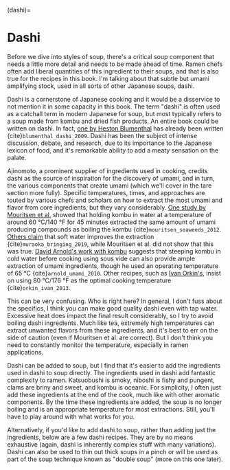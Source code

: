 (dashi)=
# Dashi 

Before we dive into styles of soup, there's a critical soup component that needs
a little more detail and needs to be made ahead of time. Ramen chefs often add
liberal quantities of this ingredient to their soups, and that is also true for
the recipes in this book. I'm talking about that subtle but umami amplifying
stock, used in all sorts of other Japanese soups, dashi.

Dashi is a cornerstone of Japanese cooking and it would be a disservice to not
mention it in some capacity in this book. The term "dashi" is often used as a
catchall term in modern Japanese for soup, but most typically refers to a soup
made from kombu and dried fish products. An entire book could be written on
dashi. In fact, [one by Heston Blumenthal][blumenthal_dashi_2009] has already
been written {cite}`blumenthal_dashi_2009`. Dashi has been the subject of
intense discussion, debate, and research, due to its importance to the Japanese
lexicon of food, and it's remarkable ability to add a meaty sensation on the
palate. 

Ajinomoto, a prominent supplier of ingredients used in cooking, credits dashi as
the source of inspiration for the discovery of umami, and in turn, the various
components that create umami (which we'll cover in the tare section more fully).
Specific temperatures, times, and approaches are touted by various chefs and
scholars on how to extract the most umami and flavor from core ingredients, but
they vary considerably. [One study by Mouritsen et al.][mouritsen_seaweeds_2012]
showed that holding kombu in water at a temperature of around 60 °C/140 °F for
45 minutes extracted the same amount of umami producing compounds as boiling the
kombu {cite}`mouritsen_seaweeds_2012`. [Others claim][muraoka_bringing_2019]
that soft water improves the extraction {cite}`muraoka_bringing_2019`, while
Mouritsen et al. did not show that this was true. [David Arnold's work with
kombu][arnold_umami_2010] suggests that steeping kombu in cold water before
cooking using sous vide can also provide ample extraction of umami ingredients,
though he used an operating temperature of 65 °C {cite}`arnold_umami_2010`.
Other recipes, such as [Ivan Orkin's][orkin_ivan_2013], insist on using 80
°C/176 °F as the optimal cooking temperature {cite}`orkin_ivan_2013`. 

This can be very confusing. Who is right here? In general, I don't fuss about
the specifics, I think you can make good quality dashi even with tap water.
Excessive heat does impact the final result considerably, so I try to avoid
boiling dashi ingredients. Much like tea, extremely high temperatures can
extract unwanted flavors from these ingredients, and it's best to err on the
side of caution (even if Mouritsen et al. are correct). But I don't think you
need to constantly monitor the temperature, especially in ramen applications. 

Dashi can be added to soup, but I find that it's easier to add the ingredients
used in dashi to soup directly. The ingredients used in dashi add fantastic
complexity to ramen. Katsuobushi is smoky, niboshi is fishy and pungent, clams
are briny and sweet, and kombu is oceanic. For simplicity, I often just add
these ingredients at the end of the cook, much like with other aromatic
components. By the time these ingredients are added, the soup is no longer
boiling and is an appropriate temperature for most extractions. Still, you'll
have to play around with what works for you. 

Alternatively, if you'd like to add dashi to soup, rather than adding just the
ingredients, below are a few dashi recipes. They are by no means exhaustive
(again, dashi is inherently complex stuff with many variations). Dashi can also
be used to thin out thick soups in a pinch or will be used as part of the soup
technique known as "double soup" (more on this one later).

[blumenthal_dashi_2009]: https://www.amazon.com/Dashi-Umami-Heart-Japanese-Cuisine/dp/1897701934
[mouritsen_seaweeds_2012]: https://flavourjournal.biomedcentral.com/articles/10.1186/2044-7248-1-4
[muraoka_bringing_2019]: https://www.japantimes.co.jp/life/2019/01/22/food/bringing-flavor-dashi-soft-water-terrain/
[arnold_umami_2010]: http://www.cookingissues.com/index.html%3Fp=3040.html
[orkin_ivan_2013]: https://www.amazon.com/Ivan-Ramen-Obsession-Recipes-Unlikely/dp/1607744465